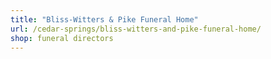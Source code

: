 ```yaml
---
title: "Bliss-Witters & Pike Funeral Home"
url: /cedar-springs/bliss-witters-and-pike-funeral-home/
shop: funeral directors
---
```

